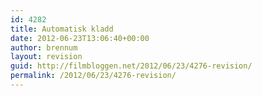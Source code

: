 ```yaml
---
id: 4282
title: Automatisk kladd
date: 2012-06-23T13:06:40+00:00
author: brennum
layout: revision
guid: http://filmbloggen.net/2012/06/23/4276-revision/
permalink: /2012/06/23/4276-revision/
---
```

